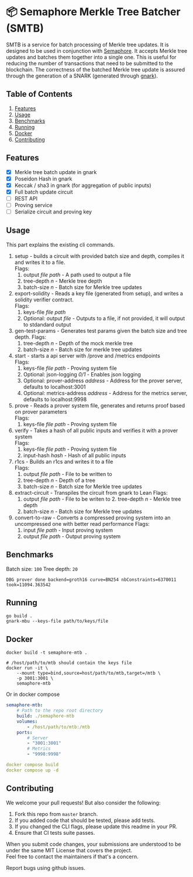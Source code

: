 # 📦 Semaphore Merkle Tree Batcher (SMTB)

SMTB is a service for batch processing of Merkle tree updates. It is designed to be used in conjunction with [Semaphore](https://github.com/semaphore-protocol/semaphore). It accepts Merkle tree updates and batches them together into a single one. This is useful for reducing the number of transactions that need to be submitted to the blockchain. The correctness of the batched Merkle tree update is assured through the generation of a SNARK (generated through [gnark](https://github.com/ConsenSys/gnark)).

## Table of Contents

1. [Features](#features)
2. [Usage](#usage)
3. [Benchmarks](#benchmarks)
4. [Running](#running)
5. [Docker](#docker)
6. [Contributing](#contributing)

## Features

- [x] Merkle tree batch update in gnark
- [x] Poseidon Hash in gnark
- [x] Keccak / sha3 in gnark (for aggregation of public inputs)
- [x] Full batch update circuit
- [ ] REST API
- [ ] Proving service
- [ ] Serialize circuit and proving key

## Usage

This part explains the existing cli commands.

1. setup - builds a circuit with provided batch size and depth, compiles it and writes it to a file.  
   Flags:
   1. output _file path_ - A path used to output a file
   2. tree-depth _n_ - Merkle tree depth
   3. batch-size _n_ - Batch size for Merkle tree updates
2. export-solidity - Reads a key file (generated from setup), and writes a solidity verifier contract.  
   Flags:
   1. keys-file _file path_
   2. Optional: output _file_ - Outputs to a file, if not provided, it will output to stdandard output
3. gen-test-params - Generates test params given the batch size and tree depth.
   Flags:
   1. tree-depth _n_ - Depth of the mock merkle tree
   2. batch-size _n_ - Batch size for merkle tree updates
4. start - starts a api server with /prove and /metrics endpoints  
   Flags:
   1. keys-file _file path_ - Proving system file
   2. Optional: json-logging _0/1_ - Enables json logging
   3. Optional: prover-address _address_ - Address for the prover server, defaults to localhost:3001
   4. Optional: metrics-address _address_ - Address for the metrics server, defaults to localhost:9998
5. prove - Reads a prover system file, generates and returns proof based on prover parameters  
   Flags:
   1. keys-file _file path_ - Proving system file
6. verify - Takes a hash of all public inputs and verifies it with a prover system  
   Flags:
   1. keys-file _file path_ - Proving system file
   2. input-hash _hash_ - Hash of all public inputs
7. r1cs - Builds an r1cs and writes it to a file  
   Flags:
   1. output _file path_ - File to be written to
   2. tree-depth _n_ - Depth of a tree
   3. batch-size _n_ - Batch size for Merkle tree updates
8. extract-circuit - Transpiles the circuit from gnark to Lean
   Flags:
   1. output _file path_ - File to be writen to 2. tree-depth _n_ - Merkle tree depth
   2. batch-size _n_ - Batch size for Merkle tree updates
9. convert-to-raw - Converts a compressed proving system into an uncompressed one with better read performance
   Flags:
   1. input _file path_ - Input proving system
   2. output _file path_ - Output proving system

## Benchmarks

Batch size: `100`
Tree depth: `20`

```
DBG prover done backend=groth16 curve=BN254 nbConstraints=6370011 took=11094.363542
```

## Running

```shell
go build .
gnark-mbu --keys-file path/to/keys/file
```

## Docker

```shell
docker build -t semaphore-mtb .

# /host/path/to/mtb should contain the keys file
docker run -it \
    --mount type=bind,source=host/path/to/mtb,target=/mtb \
    -p 3001:3001 \
    semaphore-mtb
```

Or in docker compose

```yaml
semaphore-mtb:
    # Path to the repo root directory
    build: ./semaphore-mtb
    volumes:
        - /host/path/to/mtb:/mtb
    ports:
        # Server
        - "3001:3001"
        # Metrics
        - "9998:9998"

docker compose build
docker compose up -d
```

## Contributing

We welcome your pull requests! But also consider the following:

1. Fork this repo from `master` branch.
2. If you added code that should be tested, please add tests.
3. If you changed the CLI flags, please update this readme in your PR.
4. Ensure that CI tests suite passes.

When you submit code changes, your submissions are understood to be under the same MIT License that covers the project.  
Feel free to contact the maintainers if that's a concern.

Report bugs using github issues.
